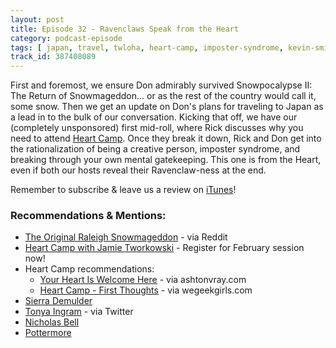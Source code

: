 ```yaml
---
layout: post
title: Episode 32 - Ravenclaws Speak from the Heart
category: podcast-episode
tags: [ japan, travel, twloha, heart-camp, imposter-syndrome, kevin-smith, slam-poetry, harry-potter ]
track_id: 387408089
---
```


First and foremost, we ensure Don admirably survived Snowpocalypse II: The Return of Snowmageddon... or as the rest of the country would call it, some snow.  Then we get an update on Don's plans for traveling to Japan as a lead in to the bulk of our conversation.  Kicking that off, we have our (completely unsponsored) first mid-roll, where Rick discusses why you need to attend [Heart Camp](heartcampwithjamie.com).  Once they break it down, Rick and Don get into the rationalization of being a creative person, imposter syndrome, and breaking through your own mental gatekeeping.  This one is from the Heart, even if both our hosts reveal their Ravenclaw-ness at the end.

Remember to subscribe & leave us a review on [iTunes](https://itunes.apple.com/us/podcast/the-rick-don-show/id1229942938)!

### Recommendations & Mentions:
- [The Original Raleigh Snowmageddon](https://www.reddit.com/r/pics/comments/5mdamy/never_forget_how_raleigh_nc_handled_25_of_snow/) - via Reddit
- [Heart Camp with Jamie Tworkowski](https://heartcampwithjamie.com) - Register for February session now!
- Heart Camp recommendations:
  - [Your Heart Is Welcome Here](http://ashtonvray.com/the-blog/2018/1/20/heart-camp) - via ashtonvray.com
  - [Heart Camp - First Thoughts](https://wegeekgirls.com/2018/01/17/heart-camp-first-thoughts/) - via wegeekgirls.com
- [Sierra Demulder](http://www.sierrademulder.com/)
- [Tonya Ingram](https://twitter.com/TonyaSIngram) - via Twitter
- [Nicholas Bell](http://newriters.org/tas-nicholas-bell/)
- [Pottermore](https://www.pottermore.com/)
